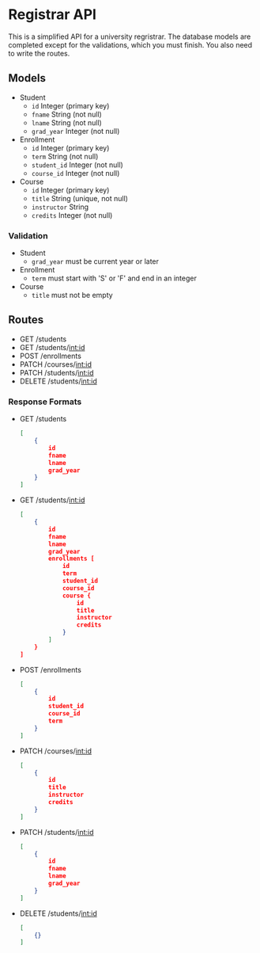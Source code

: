 # Registrar API
This is a simplified API for a university regristrar. The database models are completed except for the validations, which you must finish. You also need to write the routes.

## Models

 - Student
    - `id`   Integer (primary key)
    - `fname` String (not null)
    - `lname` String (not null)
    - `grad_year` Integer (not null)
 - Enrollment
    - `id`        Integer (primary key)
    - `term`   String (not null)
    - `student_id` Integer (not null)
    - `course_id` Integer (not null)
 - Course
    - `id`   Integer (primary key)
    - `title` String (unique, not null)
    - `instructor` String
    - `credits` Integer (not null)
### Validation

  - Student
    - `grad_year` must be current year or later
  - Enrollment
    - `term` must start with 'S' or 'F' and end in an integer
  - Course
    - `title` must not be empty
## Routes

  - GET /students
  - GET /students/<int:id>
  - POST /enrollments
  - PATCH /courses/<int:id>
  - PATCH /students/<int:id>
  - DELETE /students/<int:id>
    

### Response Formats


- GET /students
    ```json
    [
        {
            id
            fname
            lname
            grad_year
        }
    ]
    ```
- GET /students/<int:id>
    ```json
    [
        {
            id
            fname
            lname
            grad_year
            enrollments [
                id
                term
                student_id
                course_id
                course {
                    id
                    title
                    instructor
                    credits
                }
            ]
        }
    ]
    ```
- POST /enrollments
    ```json
    [
        {
            id
            student_id
            course_id
            term
        }
    ]
    ```
- PATCH /courses/<int:id>
    ```json
    [
        {
            id
            title
            instructor
            credits
        }
    ]
    ```
- PATCH /students/<int:id>
    ```json
    [
        {
            id
            fname
            lname
            grad_year
        }
    ]
    ```
- DELETE /students/<int:id>
    ```json
    [
        {}
    ]
    ```
